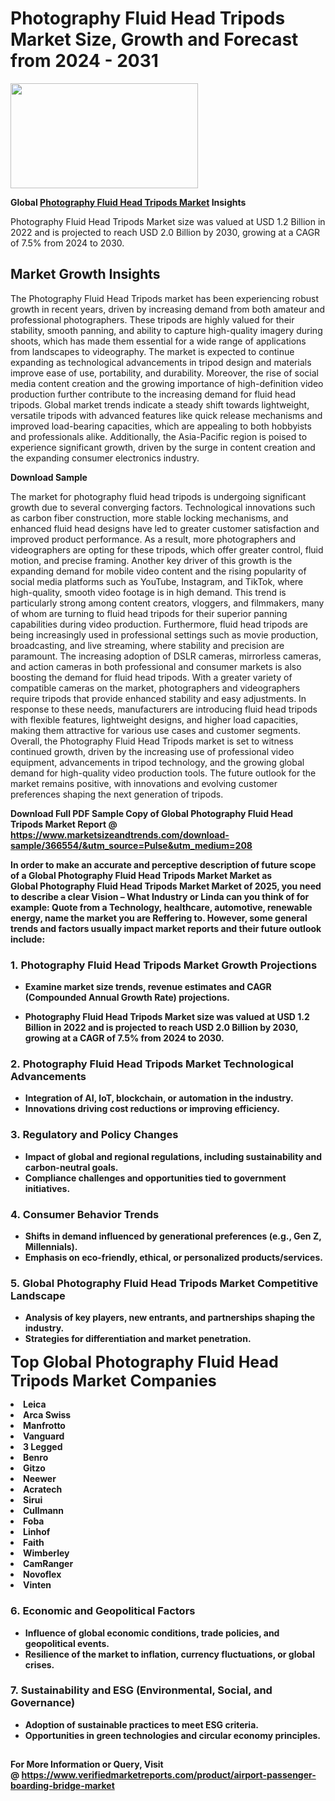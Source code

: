 <H1>Photography Fluid Head Tripods Market Size, Growth and Forecast from 2024 - 2031</H1><img class="aligncenter size-medium wp-image-584254" src="https://thirdeyenews.in/wp-content/uploads/2024/09/Global-Market-Research-300x168.jpeg" alt="" width="300" height="168" /><p><strong>Global&nbsp;<a href="https://www.marketsizeandtrends.com/download-sample/366554/&amp;utm_source=Pulse&amp;utm_medium=208">Photography Fluid Head Tripods Market</a> Insights</strong></p><p>Photography Fluid Head Tripods Market size was valued at USD 1.2 Billion in 2022 and is projected to reach USD 2.0 Billion by 2030, growing at a CAGR of 7.5% from 2024 to 2030.</p><p><h2>Market Growth Insights</h2> <p>The Photography Fluid Head Tripods market has been experiencing robust growth in recent years, driven by increasing demand from both amateur and professional photographers. These tripods are highly valued for their stability, smooth panning, and ability to capture high-quality imagery during shoots, which has made them essential for a wide range of applications from landscapes to videography. The market is expected to continue expanding as technological advancements in tripod design and materials improve ease of use, portability, and durability. Moreover, the rise of social media content creation and the growing importance of high-definition video production further contribute to the increasing demand for fluid head tripods. Global market trends indicate a steady shift towards lightweight, versatile tripods with advanced features like quick release mechanisms and improved load-bearing capacities, which are appealing to both hobbyists and professionals alike. Additionally, the Asia-Pacific region is poised to experience significant growth, driven by the surge in content creation and the expanding consumer electronics industry.</p> <p><strong>Download Sample</strong></p> <p>The market for photography fluid head tripods is undergoing significant growth due to several converging factors. Technological innovations such as carbon fiber construction, more stable locking mechanisms, and enhanced fluid head designs have led to greater customer satisfaction and improved product performance. As a result, more photographers and videographers are opting for these tripods, which offer greater control, fluid motion, and precise framing. Another key driver of this growth is the expanding demand for mobile video content and the rising popularity of social media platforms such as YouTube, Instagram, and TikTok, where high-quality, smooth video footage is in high demand. This trend is particularly strong among content creators, vloggers, and filmmakers, many of whom are turning to fluid head tripods for their superior panning capabilities during video production. Furthermore, fluid head tripods are being increasingly used in professional settings such as movie production, broadcasting, and live streaming, where stability and precision are paramount. The increasing adoption of DSLR cameras, mirrorless cameras, and action cameras in both professional and consumer markets is also boosting the demand for fluid head tripods. With a greater variety of compatible cameras on the market, photographers and videographers require tripods that provide enhanced stability and easy adjustments. In response to these needs, manufacturers are introducing fluid head tripods with flexible features, lightweight designs, and higher load capacities, making them attractive for various use cases and customer segments. Overall, the Photography Fluid Head Tripods market is set to witness continued growth, driven by the increasing use of professional video equipment, advancements in tripod technology, and the growing global demand for high-quality video production tools. The future outlook for the market remains positive, with innovations and evolving customer preferences shaping the next generation of tripods.</p> <p><strong></p><p><span class=""><strong>Download Full PDF Sample Copy of Global Photography Fluid Head Tripods Market Report</strong> @ <a href="https://www.marketsizeandtrends.com/download-sample/366554/&amp;utm_source=Pulse&amp;utm_medium=208" target="_blank">https://www.marketsizeandtrends.com/download-sample/366554/&amp;utm_source=Pulse&amp;utm_medium=208</a></span></p><p>In order to make an accurate and perceptive description of future scope of a Global&nbsp;Photography Fluid Head Tripods Market Market as Global&nbsp;Photography Fluid Head Tripods Market Market of 2025, you need to describe a clear Vision &ndash; What Industry or Linda can you think of for example: Quote from a Technology, healthcare, automotive, renewable energy, name the market you are Reffering to. However, some general trends and factors usually impact market reports and their future outlook include:</p><h3>1.&nbsp;<strong>Photography Fluid Head Tripods Market Growth Projections</strong></h3><ul><li>Examine market size trends, revenue estimates and CAGR (Compounded Annual Growth Rate) projections.</li><li><p>Photography Fluid Head Tripods Market size was valued at USD 1.2 Billion in 2022 and is projected to reach USD 2.0 Billion by 2030, growing at a CAGR of 7.5% from 2024 to 2030.</p></li></ul><h3>2.&nbsp;<strong>Photography Fluid Head Tripods Market Technological Advancements</strong></h3><ul><li>Integration of AI, IoT, blockchain, or automation in the industry.</li><li>Innovations driving cost reductions or improving efficiency.</li></ul><h3>3.&nbsp;<strong>Regulatory and Policy Changes</strong></h3><ul><li>Impact of global and regional regulations, including sustainability and carbon-neutral goals.</li><li>Compliance challenges and opportunities tied to government initiatives.</li></ul><h3>4.&nbsp;<strong>Consumer Behavior Trends</strong></h3><ul><li>Shifts in demand influenced by generational preferences (e.g., Gen Z, Millennials).</li><li>Emphasis on eco-friendly, ethical, or personalized products/services.</li></ul><h3>5.&nbsp;<strong>Global Photography Fluid Head Tripods Market Competitive Landscape</strong></h3><ul><li>Analysis of key players, new entrants, and partnerships shaping the industry.</li><li>Strategies for differentiation and market penetration.</li></ul><p data-pm-slice="1 1 []"><span style="color: inherit; font-family: inherit; font-size: 25px;">Top Global Photography Fluid Head Tripods Market Companies</span></p><div class="" data-test-id=""><p><li>Leica</li><li> Arca Swiss</li><li> Manfrotto</li><li> Vanguard</li><li> 3 Legged</li><li> Benro</li><li> Gitzo</li><li> Neewer</li><li> Acratech</li><li> Sirui</li><li> Cullmann</li><li> Foba</li><li> Linhof</li><li> Faith</li><li> Wimberley</li><li> CamRanger</li><li> Novoflex</li><li> Vinten</li></p></div><h3>6.&nbsp;<strong>Economic and Geopolitical Factors</strong></h3><ul><li>Influence of global economic conditions, trade policies, and geopolitical events.</li><li>Resilience of the market to inflation, currency fluctuations, or global crises.</li></ul><h3>7.&nbsp;<strong>Sustainability and ESG (Environmental, Social, and Governance)</strong></h3><ul><li>Adoption of sustainable practices to meet ESG criteria.</li><li>Opportunities in green technologies and circular economy principles.</li></ul><h2><strong style="font-size: 14px;">For More Information or Query, Visit @&nbsp;</strong><a style="background-color: #ffffff; font-size: 14px;" href="https://www.marketsizeandtrends.com/report/photography-fluid-head-tripods-market/" target="_blank">https://www.verifiedmarketreports.com/product/airport-passenger-boarding-bridge-market</a></h2>
